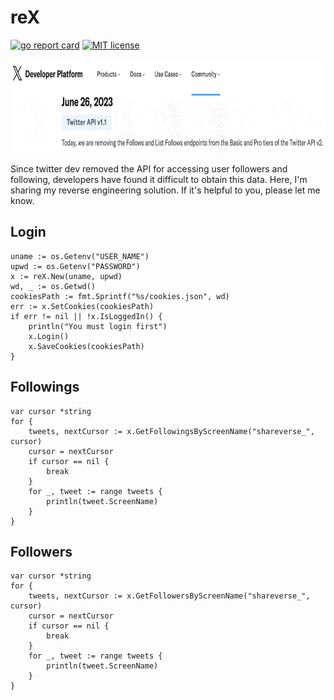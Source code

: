 # reX

[![go report card](https://goreportcard.com/badge/github.com/amovane/reX "go report card")](https://goreportcard.com/report/github.com/amovane/reX)
[![MIT license](https://img.shields.io/badge/license-MIT-brightgreen.svg)](https://opensource.org/licenses/MIT)

<p align="center">
    <img src="./twitter.png" height=150></img>
</p>

Since twitter dev removed the API for accessing user followers and following, developers have found it difficult to obtain this data. Here, I'm sharing my reverse engineering solution. If it's helpful to you, please let me know.

## Login

```golang
uname := os.Getenv("USER_NAME")
upwd := os.Getenv("PASSWORD")
x := reX.New(uname, upwd)
wd, _ := os.Getwd()
cookiesPath := fmt.Sprintf("%s/cookies.json", wd)
err := x.SetCookies(cookiesPath)
if err != nil || !x.IsLoggedIn() {
    println("You must login first")
    x.Login()
    x.SaveCookies(cookiesPath)
}
```

## Followings

```golang
var cursor *string
for {
    tweets, nextCursor := x.GetFollowingsByScreenName("shareverse_", cursor)
    cursor = nextCursor
    if cursor == nil {
        break
    }
    for _, tweet := range tweets {
        println(tweet.ScreenName)
    }
}
```

## Followers

```golang
var cursor *string
for {
    tweets, nextCursor := x.GetFollowersByScreenName("shareverse_", cursor)
    cursor = nextCursor
    if cursor == nil {
        break
    }
    for _, tweet := range tweets {
        println(tweet.ScreenName)
    }
}
```
